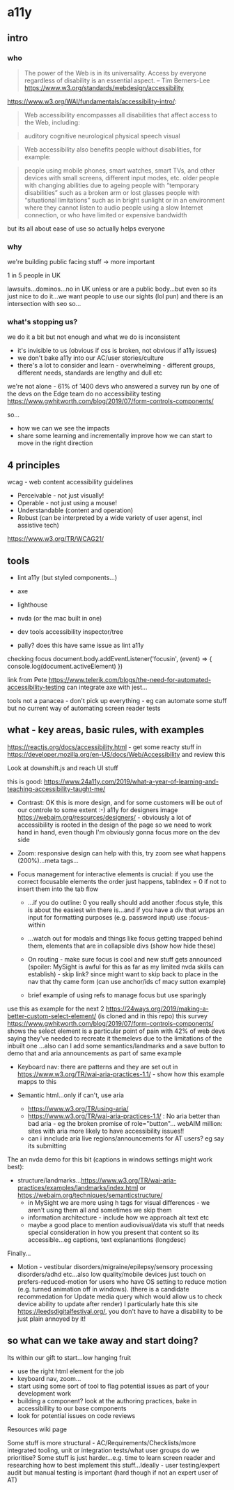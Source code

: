 # a11y

## intro

### who

> The power of the Web is in its universality. Access by everyone regardless of disability is an essential aspect.
> – Tim Berners-Lee https://www.w3.org/standards/webdesign/accessibility

https://www.w3.org/WAI/fundamentals/accessibility-intro/:

> Web accessibility encompasses all disabilities that affect access to the Web, including:

> auditory
> cognitive
> neurological
> physical
> speech
> visual

> Web accessibility also benefits people without disabilities, for example:

> people using mobile phones, smart watches, smart TVs, and other devices with small screens, different input modes, etc.
> older people with changing abilities due to ageing
> people with “temporary disabilities” such as a broken arm or lost glasses
> people with “situational limitations” such as in bright sunlight or in an environment where they cannot listen to audio
> people using a slow Internet connection, or who have limited or expensive bandwidth

but its all about ease of use so actually helps everyone

### why

we're building public facing stuff -> more important

1 in 5 people in UK

lawsuits...dominos...no in UK unless or are a public body...but even so its just nice to do it...we want people to use our sights (lol pun) and there is an intersection with seo so...

### what's stopping us?

we do it a bit but not enough and what we do is inconsistent

- it's invisible to us (obvious if css is broken, not obvious if a11y issues)
- we don't bake a11y into our AC/user stories/culture
- there's a lot to consider and learn - overwhelming - different groups, different needs, standards are lengthy and dull etc

we're not alone - 61% of 1400 devs who answered a survey run by one of the devs on the Edge team do no accessibility testing https://www.gwhitworth.com/blog/2019/07/form-controls-components/

so...

- how we can we see the impacts
- share some learning and incrementally improve how we can start to move in the right direction

## 4 principles

wcag - web content accessibility guidelines

- Perceivable - not just visually!
- Operable - not just using a mouse!
- Understandable (content and operation)
- Robust (can be interpreted by a wide variety of user agenst, incl assistive tech)

https://www.w3.org/TR/WCAG21/

## tools

- lint a11y (but styled components...)
- axe
- lighthouse
- nvda (or the mac built in one)
- dev tools accessibility inspector/tree

- pally? does this have same issue as lint a11y

checking focus
document.body.addEventListener('focusin', (event) => {
console.log(document.activeElement)
})

link from Pete https://www.telerik.com/blogs/the-need-for-automated-accessibility-testing can integrate axe with jest...

tools not a panacea - don't pick up everything - eg can automate some stuff but no current way of automating screen reader tests

## what - key areas, basic rules, with examples

https://reactjs.org/docs/accessibility.html - get some reacty stuff in
https://developer.mozilla.org/en-US/docs/Web/Accessibility and review this

Look at downshift.js and reach UI stuff

this is good: https://www.24a11y.com/2019/what-a-year-of-learning-and-teaching-accessibility-taught-me/

- Contrast: OK this is more design, and for some customers will be out of our controle to some extent :-) a11y for designers image https://webaim.org/resources/designers/ - obviously a lot of accessibility is rooted in the design of the page so we need to work hand in hand, even though I'm obviously gonna focus more on the dev side

- Zoom: responsive design can help with this, try zoom see what happens (200%)...meta tags...

- Focus management for interactive elements is crucial: if you use the correct focusable elements the order just happens, tabIndex = 0 if not to insert them into the tab flow

  - ...if you do outline: 0 you really should add another :focus style, this is about the easiest win there is...and if you have a div that wraps an input for formatting purposes (e.g. password input) use :focus-within

  - ...watch out for modals and things like focus getting trapped behind them, elements that are in collapsible divs (show how hide these)

  - On routing - make sure focus is cool and new stuff gets announced (spoiler: MySight is awful for this as far as my limited nvda skills can establish) - skip link? since might want to skip back to place in the nav that thy came form (can use anchor/ids cf macy sutton example)

  - brief example of using refs to manage focus but use sparingly

use this as example for the next 2 https://24ways.org/2019/making-a-better-custom-select-element/ (is cloned and in this repo)
this survey https://www.gwhitworth.com/blog/2019/07/form-controls-components/ shows the select element is a particular point of pain with 42% of web devs saying they've needed to recreate it themelevs due to the limitations of the inbuilt one
...also can I add some semantics/landmarks and a save button to demo that and aria announcements as part of same example

- Keyboard nav: there are patterns and they are set out in https://www.w3.org/TR/wai-aria-practices-1.1/ - show how this example mapps to this

- Semantic html...only if can't, use aria
  - https://www.w3.org/TR/using-aria/
  - https://www.w3.org/TR/wai-aria-practices-1.1/ : No aria better than bad aria - eg the broken promise of role="button"... webAIM million: sites with aria more likely to have accessibility issues!!
  - can i innclude aria live regions/announcements for AT users? eg say its submitting

The an nvda demo for this bit (captions in windows settings might work best):

- structure/landmarks...https://www.w3.org/TR/wai-aria-practices/examples/landmarks/index.html or https://webaim.org/techniques/semanticstructure/
  - in MySight we are more using h tags for visual differences - we aren't using them all and sometimes we skip them
  - information architecture - include how we approach alt text etc
  - maybe a good place to mention audiovisual/data vis stuff that needs special consideration in how you present that content so its accessible...eg captions, text explanantions (longdesc)

Finally...

- Motion - vestibular disorders/migraine/epilepsy/sensory processing disorders/adhd etc...also low quality/mobile devices
  just touch on prefers-reduced-motion for users who have OS setting to reduce motion (e.g. turned animation off in windows). (there is a candidate recommedation for Update media query which would allow us to check device ability to update after render) I particularly hate this site https://leedsdigitalfestival.org/, you don't have to have a disability to be just plain annoyed by it!

## so what can we take away and start doing?

Its within our gift to start...low hanging fruit

- use the right html element for the job
- keyboard nav, zoom...
- start using some sort of tool to flag potential issues as part of your development work
- building a component? look at the authoring practices, bake in accessibillity to our base components
- look for potential issues on code reviews

Resources wiki page

Some stuff is more structural - AC/Requirements/Checklists/more integrated tooling, unit or integration tests/what user groups do we prioritise?
Some stuff is just harder...e.g. time to learn screen reader and researching how to best implement this stuff...Ideally - user testing/expert audit but manual testing is important (hard though if not an expert user of AT)
